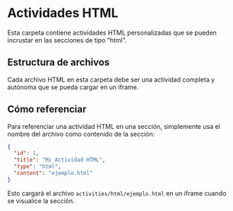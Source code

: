 # Actividades HTML

Esta carpeta contiene actividades HTML personalizadas que se pueden incrustar en las secciones de tipo "html".

## Estructura de archivos

Cada archivo HTML en esta carpeta debe ser una actividad completa y autónoma que se pueda cargar en un iframe.

## Cómo referenciar

Para referenciar una actividad HTML en una sección, simplemente usa el nombre del archivo como contenido de la sección:

```json
{
  "id": 1,
  "title": "Mi Actividad HTML",
  "type": "html",
  "content": "ejemplo.html"
}
```

Esto cargará el archivo `activities/html/ejemplo.html` en un iframe cuando se visualice la sección.
